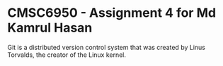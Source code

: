 # CMSC6950 - Assignment 4 for Md Kamrul Hasan


Git is a distributed version control system that was created by
Linus Torvalds, the creator of the Linux kernel.

